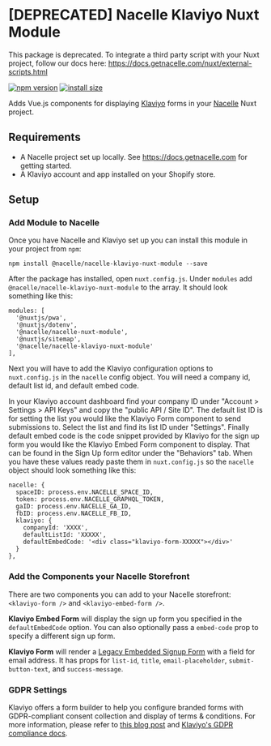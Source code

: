 # [DEPRECATED] Nacelle Klaviyo Nuxt Module

This package is deprecated. To integrate a third party script with your Nuxt project, follow our docs here: https://docs.getnacelle.com/nuxt/external-scripts.html

[![npm version](https://img.shields.io/npm/v/@nacelle/nacelle-klaviyo-nuxt-module.svg)](https://www.npmjs.com/package/@nacelle/nacelle-klaviyo-nuxt-module)
[![install size](https://badgen.net/bundlephobia/minzip/@nacelle/nacelle-klaviyo-nuxt-module)](https://badgen.net/bundlephobia/minzip/@nacelle/nacelle-klaviyo-nuxt-module)

Adds Vue.js components for displaying [Klaviyo](https://www.klaviyo.com/) forms in your [Nacelle](https://getnacelle.com/) Nuxt project.

## Requirements

- A Nacelle project set up locally. See https://docs.getnacelle.com for getting started.
- A Klaviyo account and app installed on your Shopify store.

## Setup

### Add Module to Nacelle

Once you have Nacelle and Klaviyo set up you can install this module in your project from `npm`:

```
npm install @nacelle/nacelle-klaviyo-nuxt-module --save
```

After the package has installed, open `nuxt.config.js`. Under `modules` add `@nacelle/nacelle-klaviyo-nuxt-module` to the array. It should look something like this:

```
modules: [
  '@nuxtjs/pwa',
  '@nuxtjs/dotenv',
  '@nacelle/nacelle-nuxt-module',
  '@nuxtjs/sitemap',
  '@nacelle/nacelle-klaviyo-nuxt-module'
],
```

Next you will have to add the Klaviyo configuration options to `nuxt.config.js` in the `nacelle` config object. You will need a company id, default list id, and default embed code.

In your Klaviyo account dashboard find your company ID under "Account > Settings > API Keys" and copy the "public API / Site ID". The default list ID is for setting the list you would like the Klaviyo Form component to send submissions to. Select the list and find its list ID under "Settings". Finally default embed code is the code snippet provided by Klaviyo for the sign up form you would like the Klaviyo Embed Form component to display. That can be found in the Sign Up form editor under the "Behaviors" tab. When you have these values ready paste them in `nuxt.config.js` so the `nacelle` object should look something like this:

```
nacelle: {
  spaceID: process.env.NACELLE_SPACE_ID,
  token: process.env.NACELLE_GRAPHQL_TOKEN,
  gaID: process.env.NACELLE_GA_ID,
  fbID: process.env.NACELLE_FB_ID,
  klaviyo: {
    companyId: 'XXXX',
    defaultListId: 'XXXXX',
    defaultEmbedCode: '<div class="klaviyo-form-XXXXX"></div>'
  }
},
```

### Add the Components your Nacelle Storefront

There are two components you can add to your Nacelle storefront: `<klaviyo-form />` and `<klaviyo-embed-form />`.

**Klaviyo Embed Form** will display the sign up form you specified in the `defaultEmbedCode` option. You can also optionally pass a `embed-code` prop to specify a different sign up form.

**Klaviyo Form** will render a [Legacy Embedded Signup Form](https://help.klaviyo.com/hc/en-us/articles/115005249588-Add-and-Customize-a-Legacy-Embedded-Signup-Form) with a field for email address. It has props for `list-id`, `title`, `email-placeholder`, `submit-button-text`, and `success-message`.

### GDPR Settings

Klaviyo offers a form builder to help you configure branded forms with GDPR-compliant consent collection and display of terms & conditions. For more information, please refer to [this blog post](https://www.klaviyo.com/blog/gdpr-made-easy) and [Klaviyo's GDPR compliance docs](https://help.klaviyo.com/hc/en-us/articles/360003536031-Collect-GDPR-Compliant-Consent).
